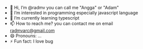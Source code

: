 - 👋 Hi, I’m @radmv you can call me "Angga" or "Adam"
- 👀 I’m interested in programming especially javascript language
- 🌱 I’m currently learning typescript
- 📫 How to reach me? you can contact me on email radmvarc@gmail.com
- 😄 Pronouns: ...
- ⚡ Fun fact: I love bug

<!---
radmv/radmv is a ✨ special ✨ repository because its `README.md` (this file) appears on your GitHub profile.
You can click the Preview link to take a look at your changes.
--->
